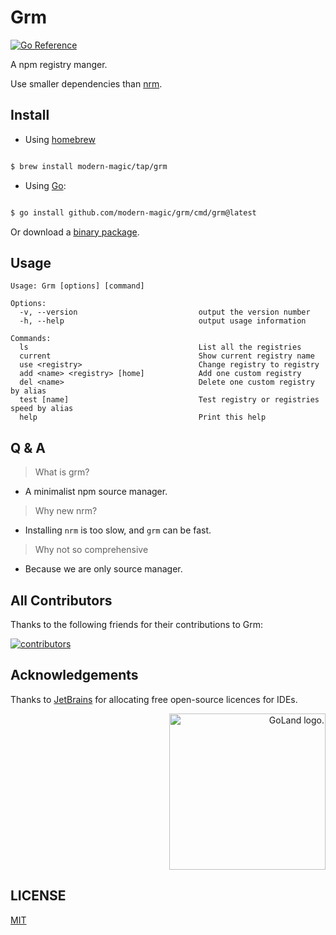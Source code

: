 # Grm

[![Go Reference](https://pkg.go.dev/badge/github.com/modern-magic/grm.svg)](https://pkg.go.dev/github.com/modern-magic/grm)

A npm registry manger.

Use smaller dependencies than [nrm](https://github.com/Pana/nrm).

## Install

- Using [homebrew](https://brew.sh/)

```bash

$ brew install modern-magic/tap/grm

```

- Using [Go](https://golang.org/):

```bash

$ go install github.com/modern-magic/grm/cmd/grm@latest

```

Or download a [binary package](https://github.com/modern-magic/grm/releases/latest).

## Usage

```shell
Usage: Grm [options] [command]

Options:
  -v, --version                           output the version number
  -h, --help                              output usage information

Commands:
  ls                                      List all the registries
  current                                 Show current registry name
  use <registry>                          Change registry to registry
  add <name> <registry> [home]            Add one custom registry
  del <name>                              Delete one custom registry by alias
  test [name]                             Test registry or registries speed by alias
  help                                    Print this help

```

## Q & A

> What is grm?

- A minimalist npm source manager.

> Why new nrm?

- Installing `nrm` is too slow, and `grm` can be fast.

> Why not so comprehensive

- Because we are only source manager.

## All Contributors

Thanks to the following friends for their contributions to Grm:

<a href="https://github.com/modern-magic/grm/graphs/contributors">
  <img src="https://opencollective.com/grm/contributors.svg?width=890&button=false" alt="contributors">
</a>

## Acknowledgements

Thanks to [JetBrains](https://www.jetbrains.com/) for allocating free open-source licences for IDEs.

<p align="right">
<img width="250px" height="250px"  src="https://resources.jetbrains.com/storage/products/company/brand/logos/GoLand_icon.png" alt="GoLand logo.">
</p>

## LICENSE

[MIT](./LICENSE)
